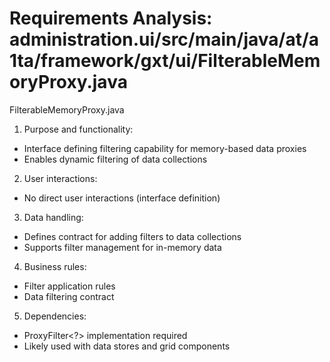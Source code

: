 # Requirements Analysis: administration.ui/src/main/java/at/a1ta/framework/gxt/ui/FilterableMemoryProxy.java

FilterableMemoryProxy.java
1. Purpose and functionality:
- Interface defining filtering capability for memory-based data proxies
- Enables dynamic filtering of data collections

2. User interactions:
- No direct user interactions (interface definition)

3. Data handling:
- Defines contract for adding filters to data collections
- Supports filter management for in-memory data

4. Business rules:
- Filter application rules
- Data filtering contract

5. Dependencies:
- ProxyFilter<?> implementation required
- Likely used with data stores and grid components